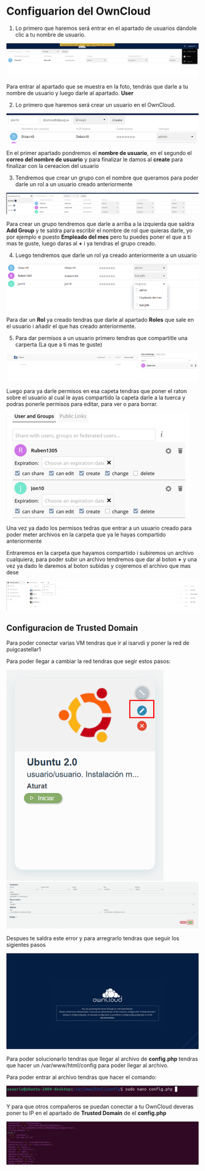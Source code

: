# Configuarion del OwnCloud

1. Lo primero que haremos será entrar en el apartado de usuarios dándole clic a tu nombre de usuario.

<img src="EntarCreacionUsuario.png" alt="Creacion">

Para entrar al apartado que se muestra en la foto, tendrás que darle a tu nombre de usuario y luego darle al apartado. **User**

2. Lo primero que haremos será crear un usuario en el OwnCloud.

<img src="CreacionUsuario.png" alt="Hola">

En el primer apartado pondremos el **nombre de usuario**, en el segundo el **correo del nombre de usuario** y para finalizar le damos al **create** para finalizar con la cereacion del usuario

3. Tendremos que crear un grupo con el nombre que queramos para poder darle un rol a un usuario creado anteriormente

<img src="CreacionDeRol.png" alt="Hola">

Para crear un grupo tendremos que darle a arriba a la izquierda que saldra **Add Group** y te saldra para escribir el nombre de rol que quieras darle, yo por ejemplo e puesto **Empleado del mes** pero tu puedes poner el que a ti mas te guste, luego daras al **+** i ya tendras el grupo creado.

4. Luego tendremos que darle un rol ya creado anteriormente a un usuario

<img src="DarRol.png" alt="Hola">

Para dar un **Rol** ya creado tendras que darle al apartado **Roles** que sale en el usuario i añadir el que has creado anteriormente.

5. Para dar permisos a un usuario primero tendras que compartitle una carperta (La que a ti mas te guste)

<img src="DarPermisos.png" alt="Hola">

Luego para ya darle permisos en esa capeta tendras que poner el raton sobre el usuario al cual le ayas compartido la capeta darle a la tuerca y podras ponerle permisos para editar, para ver o para borrar.

<img src="DarPermisosDefinitivamente.png" alt="Hola">

Una vez ya dado los permisos tedras que entrar a un usuario creado para poder meter archivos en la carpeta que ya le hayas compartido anteriormente 

Entraremos en la carpeta que hayamos compartido i subiremos un archivo cualquiera, para poder subir un archivo tendremos que dar al boton **+** y una vez ya dado le daremos al boton subidas y cojeremos el archivo que mas dese

<img src="Meterarchivo.png" alt="Hola">

## Configuracion de Trusted Domain

Para poder conectar varias VM tendras que ir al isarvdi y poner la red de puigcastellar1

Para poder llegar a cambiar la red tendras que segir estos pasos:

<img src="Screenshot_2.png" alt="Hola">

<img src="botonguardarcambios.png" alt="Hola">

Despues te saldra este error y para arregrarlo tendras que seguir los sigientes pasos

<img src="Capturaerror.png" alt="Hola">


Para poder solucionarlo tendras que llegar al archivo de **config.php** tendras que hacer un /var/www/html/config para poder llegar al archivo.

Para poder entrar al archivo tendras que hacer el comando:

<img src="comandoparaeditrarconfiguracion.png" alt="Hola">

Y para que otros compañeros se puedan conectar a tu OwnCloud deveras poner tu IP en el apartado de **Trusted Domain** de el **config.php**

<img src="TrustedDomain.png" alt="Hola">
















































